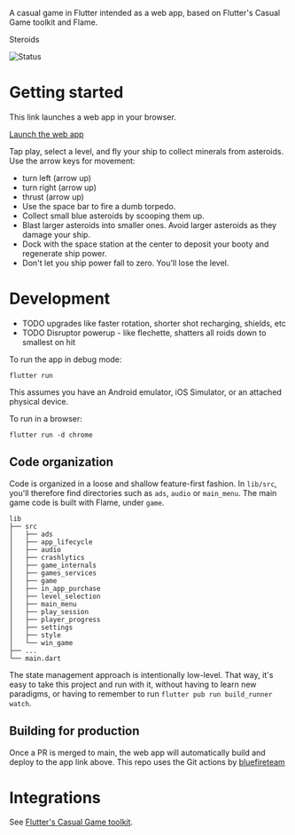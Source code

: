 A casual game in Flutter intended as a web app, based on Flutter's Casual Game toolkit and Flame.

Steroids

![Status](https://github.com/cybaker/Steroids/actions/workflows/publish.yaml/badge.svg)

# Getting started

This link launches a web app in your browser.

[Launch the web app](https://cybaker.github.io/Steroids/)

Tap play, select a level, and fly your ship to collect minerals from asteroids.
Use the arrow keys for movement: 
- turn left (arrow up)
- turn right (arrow up)
- thrust (arrow up)
- Use the space bar to fire a dumb torpedo.
- Collect small blue asteroids by scooping them up.
- Blast larger asteroids into smaller ones. Avoid larger asteroids as they damage your ship.
- Dock with the space station at the center to deposit your booty and regenerate ship power.
- Don't let you ship power fall to zero. You'll lose the level.

# Development

- TODO upgrades like faster rotation, shorter shot recharging, shields, etc
- TODO Disruptor powerup - like flechette, shatters all roids down to smallest on hit

To run the app in debug mode:

    flutter run

This assumes you have an Android emulator, iOS Simulator, or an attached physical device.

To run in a browser:

    flutter run -d chrome

## Code organization

Code is organized in a loose and shallow feature-first fashion.
In `lib/src`, you'll therefore find directories such as `ads`, `audio`
or `main_menu`. The main game code is built with Flame, under `game`.

```
lib
├── src
│   ├── ads
│   ├── app_lifecycle
│   ├── audio
│   ├── crashlytics
│   ├── game_internals
│   ├── games_services
│   ├── game
│   ├── in_app_purchase
│   ├── level_selection
│   ├── main_menu
│   ├── play_session
│   ├── player_progress
│   ├── settings
│   ├── style
│   └── win_game
├── ...
└── main.dart
```

The state management approach is intentionally low-level. That way, it's easy to
take this project and run with it, without having to learn new paradigms, or having
to remember to run `flutter pub run build_runner watch`.

## Building for production

Once a PR is merged to main, the web app will automatically build and deploy to the app link above.
This repo uses the Git actions by [bluefireteam](https://github.com/bluefireteam/flutter-gh-pages)

# Integrations

See [Flutter's Casual Game toolkit](https://docs.flutter.dev/resources/games-toolkit). 